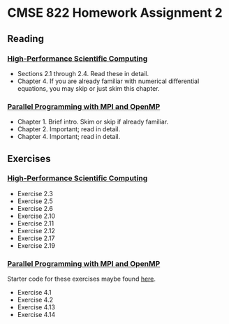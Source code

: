 # CMSE 822 Homework Assignment 2

## Reading

### [High-Performance Scientific Computing](https://cmse822.github.io/assets/EijkhoutIntroToHPC2020.pdf)

- Sections 2.1 through 2.4. Read these in detail.
- Chapter 4. If you are already familiar with numerical differential equations, you may skip or just skim this chapter. 
  
### [Parallel Programming with MPI and OpenMP](https://cmse822.github.io/assets/EijkhoutParallelProgramming.pdf)

- Chapter 1. Brief intro. Skim or skip if already familiar.
- Chapter 2. Important; read in detail.
- Chapter 4. Important; read in detail.

## Exercises

### [High-Performance Scientific Computing](https://cmse822.github.io/assets/EijkhoutIntroToHPC2020.pdf)

- Exercise 2.3 
- Exercise 2.5
- Exercise 2.6 
- Exercise 2.10
- Exercise 2.11 
- Exercise 2.12
- Exercise 2.17
- Exercise 2.19

### [Parallel Programming with MPI and OpenMP](https://cmse822.github.io/assets/EijkhoutParallelProgramming.pdf)

Starter code for these exercises maybe found [here](https://github.com/VictorEijkhout/TheArtOfHPC_vol2_parallelprogramming/tree/main/exercises/exercises-mpi-cxx).

- Exercise 4.1
- Exercise 4.2
- Exercise 4.13
- Exercise 4.14